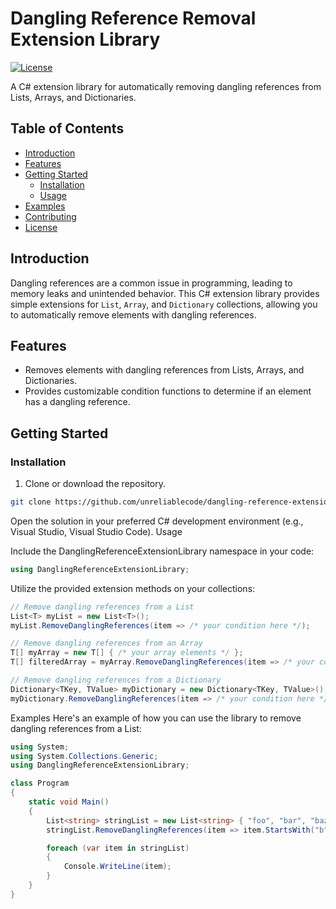 # Dangling Reference Removal Extension Library

[![License](https://img.shields.io/badge/License-MIT-blue.svg)](https://opensource.org/licenses/MIT)

A C# extension library for automatically removing dangling references from Lists, Arrays, and Dictionaries.

## Table of Contents

- [Introduction](#introduction)
- [Features](#features)
- [Getting Started](#getting-started)
  - [Installation](#installation)
  - [Usage](#usage)
- [Examples](#examples)
- [Contributing](#contributing)
- [License](#license)

## Introduction

Dangling references are a common issue in programming, leading to memory leaks and unintended behavior. This C# extension library provides simple extensions for `List`, `Array`, and `Dictionary` collections, allowing you to automatically remove elements with dangling references.

## Features

- Removes elements with dangling references from Lists, Arrays, and Dictionaries.
- Provides customizable condition functions to determine if an element has a dangling reference.

## Getting Started

### Installation

1. Clone or download the repository.

```bash
git clone https://github.com/unreliablecode/dangling-reference-extension.git
```
Open the solution in your preferred C# development environment (e.g., Visual Studio, Visual Studio Code).
Usage

Include the DanglingReferenceExtensionLibrary namespace in your code:
```cs
using DanglingReferenceExtensionLibrary;
```
Utilize the provided extension methods on your collections:
```cs
// Remove dangling references from a List
List<T> myList = new List<T>();
myList.RemoveDanglingReferences(item => /* your condition here */);

// Remove dangling references from an Array
T[] myArray = new T[] { /* your array elements */ };
T[] filteredArray = myArray.RemoveDanglingReferences(item => /* your condition here */);

// Remove dangling references from a Dictionary
Dictionary<TKey, TValue> myDictionary = new Dictionary<TKey, TValue>();
myDictionary.RemoveDanglingReferences(item => /* your condition here */);

```
Examples
Here's an example of how you can use the library to remove dangling references from a List:
```cs
using System;
using System.Collections.Generic;
using DanglingReferenceExtensionLibrary;

class Program
{
    static void Main()
    {
        List<string> stringList = new List<string> { "foo", "bar", "baz", "qux" };
        stringList.RemoveDanglingReferences(item => item.StartsWith("b"));

        foreach (var item in stringList)
        {
            Console.WriteLine(item);
        }
    }
}
```
